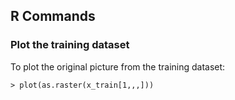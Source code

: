 ## R Commands

### Plot the training dataset

To plot the original picture from the training dataset:

```
> plot(as.raster(x_train[1,,,]))
```

